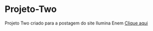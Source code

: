 # Projeto-Two

Projeto Two criado para a postagem do site Ilumina Enem
[Clique aqui](https://jamyle-elen.github.io/Projeto-two/site/TCCC-backup4.0/index.html)
